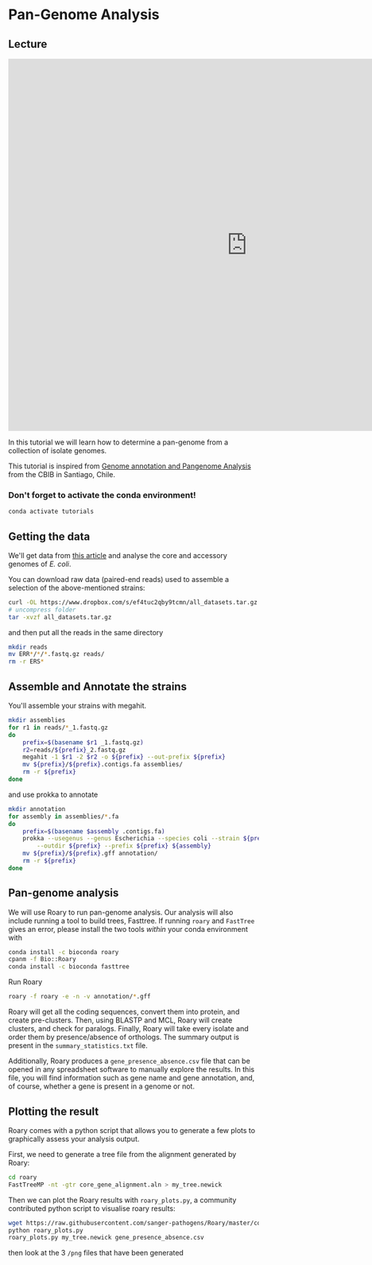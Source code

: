 # Pan-Genome Analysis

## Lecture

<iframe src="https://docs.google.com/presentation/d/e/2PACX-1vSEweh7Xei6konNxPVSTQzjfuWt38LHiD5O1K4xv-7P8KbkKmvDP8vjhPO-6JEHFU857-wyiCPYAAmN/embed?start=false&loop=false&delayms=3000" frameborder="0" width="960" height="749" allowfullscreen="true" mozallowfullscreen="true" webkitallowfullscreen="true"></iframe>

In this tutorial we will learn how to determine a pan-genome from a collection of isolate genomes.

This tutorial is inspired from [Genome annotation and Pangenome Analysis](https://github.com/microgenomics/tutorials/blob/master/pangenome.md) from the CBIB in Santiago, Chile.

### Don't forget to activate the conda environment!

```bash
conda activate tutorials
```

## Getting the data

We'll get data from [this article](https://journals.plos.org/ploscompbiol/article?id=10.1371/journal.pcbi.1006258) and analyse the core and accessory genomes of _E. coli_.

You can download raw data (paired-end reads) used to assemble a selection of the above-mentioned strains:
 
```bash
curl -OL https://www.dropbox.com/s/ef4tuc2qby9tcmn/all_datasets.tar.gz
# uncompress folder
tar -xvzf all_datasets.tar.gz
```

and then put all the reads in the same directory

```bash
mkdir reads
mv ERR*/*/*.fastq.gz reads/
rm -r ERS*
```

## Assemble and Annotate the strains

You'll assemble your strains with megahit.

```bash
mkdir assemblies
for r1 in reads/*_1.fastq.gz
do
    prefix=$(basename $r1 _1.fastq.gz)
    r2=reads/${prefix}_2.fastq.gz
    megahit -1 $r1 -2 $r2 -o ${prefix} --out-prefix ${prefix}
    mv ${prefix}/${prefix}.contigs.fa assemblies/
    rm -r ${prefix}
done
```

and use prokka to annotate


```bash
mkdir annotation
for assembly in assemblies/*.fa
do
    prefix=$(basename $assembly .contigs.fa)
    prokka --usegenus --genus Escherichia --species coli --strain ${prefix} \
        --outdir ${prefix} --prefix ${prefix} ${assembly}
    mv ${prefix}/${prefix}.gff annotation/
    rm -r ${prefix}
done
```

## Pan-genome analysis

We will use Roary to run pan-genome analysis. Our analysis will also include running a tool to build trees, Fasttree. If running `roary` and `FastTree` gives an error, please install the two tools *within* your conda environment with

```bash
conda install -c bioconda roary
cpanm -f Bio::Roary
conda install -c bioconda fasttree
```

Run Roary

```bash
roary -f roary -e -n -v annotation/*.gff
```

Roary will get all the coding sequences, convert them into protein, and create pre-clusters. Then, using BLASTP and MCL, Roary will create clusters, and check for paralogs. Finally, Roary will take every isolate and order them by presence/absence of orthologs. The summary output is present in the `summary_statistics.txt` file.

Additionally, Roary produces a `gene_presence_absence.csv` file that can be opened in any spreadsheet software to manually explore the results. In this file, you will find information such as gene name and gene annotation, and, of course, whether a gene is present in a genome or not.

## Plotting the result

Roary comes with a python script that allows you to generate a few plots to graphically assess your analysis output.

First, we need to generate a tree file from the alignment generated by Roary:

```bash
cd roary
FastTreeMP -nt -gtr core_gene_alignment.aln > my_tree.newick
```

Then we can plot the Roary results with `roary_plots.py`, a community contributed python script to visualise roary results:

```bash
wget https://raw.githubusercontent.com/sanger-pathogens/Roary/master/contrib/roary_plots/roary_plots.py
python roary_plots.py
roary_plots.py my_tree.newick gene_presence_absence.csv
```

then look at the 3 `/png` files that have been generated

